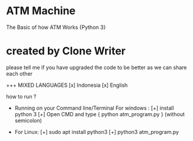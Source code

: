 # ATM Machine
The Basic of how ATM Works
{Python 3}

# created by Clone Writer

please tell me if you have upgraded the code to be better as we can share each other

+++ MIXED LANGUAGES
[x] Indonesia
[x] English

how to run ?

- Running on your Command line/Terminal
For windows :
[+] install python 3
[+] Open CMD and type { python atm_program.py } (without semicolon)

- For Linux:
[+] sudo apt install python3
[+] python3 atm_program.py
